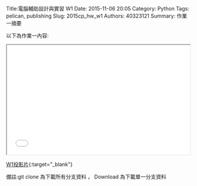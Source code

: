 Title:電腦輔助設計與實習  W1
Date: 2015-11-06 20:05
Category: Python
Tags: pelican, publishing
Slug: 2015cp_hw_w1
Authors: 40323121
Summary: 作業一摘要

以下為作業一內容:

<iframe src="40323121_cp_w1_p.html" width="500" height="300"></iframe>

[W1投影片](40323121_cp_w1_p.html){:target="_blank"}

備註:git clone 為下載所有分支資料 ， Download 為下載單一分支資料










